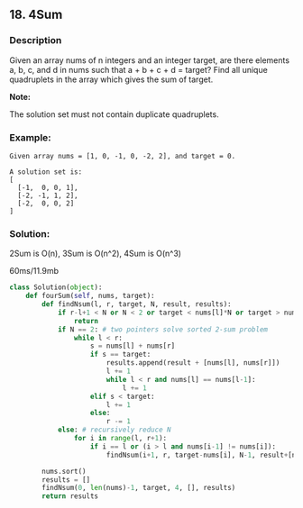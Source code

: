 ## 18. 4Sum ##
### Description ###
Given an array nums of n integers and an integer target, are there elements a, b, c, and d in nums such that a + b + c + d = target? Find all unique quadruplets in the array which gives the sum of target.

**Note:**

The solution set must not contain duplicate quadruplets.

### Example: ###
```
Given array nums = [1, 0, -1, 0, -2, 2], and target = 0.

A solution set is:
[
  [-1,  0, 0, 1],
  [-2, -1, 1, 2],
  [-2,  0, 0, 2]
]
```

### Solution: ###
2Sum is O(n), 3Sum is O(n^2), 4Sum is O(n^3)

60ms/11.9mb
```python
class Solution(object):
    def fourSum(self, nums, target):
        def findNsum(l, r, target, N, result, results):
            if r-l+1 < N or N < 2 or target < nums[l]*N or target > nums[r]*N:  # early termination
                return
            if N == 2: # two pointers solve sorted 2-sum problem
                while l < r:
                    s = nums[l] + nums[r]
                    if s == target:
                        results.append(result + [nums[l], nums[r]])
                        l += 1
                        while l < r and nums[l] == nums[l-1]:
                            l += 1
                    elif s < target:
                        l += 1
                    else:
                        r -= 1
            else: # recursively reduce N
                for i in range(l, r+1):
                    if i == l or (i > l and nums[i-1] != nums[i]):
                        findNsum(i+1, r, target-nums[i], N-1, result+[nums[i]], results)

        nums.sort()
        results = []
        findNsum(0, len(nums)-1, target, 4, [], results)
        return results
        
```
